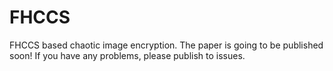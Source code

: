 # FHCCS
FHCCS based chaotic image encryption.  The paper is going to be published soon!  If you have any problems, please publish to issues.